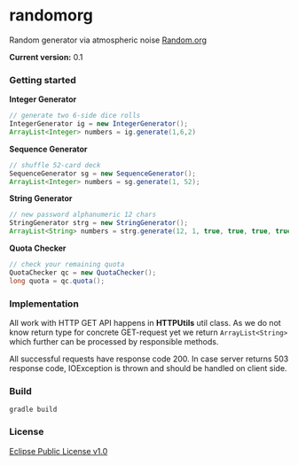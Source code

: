 randomorg
=========

Random generator via atmospheric noise [Random.org](http://random.org)

**Current version:** 0.1

### Getting started

**Integer Generator**

``` java
// generate two 6-side dice rolls
IntegerGenerator ig = new IntegerGenerator();
ArrayList<Integer> numbers = ig.generate(1,6,2)
```

**Sequence Generator**

``` java
// shuffle 52-card deck
SequenceGenerator sg = new SequenceGenerator();
ArrayList<Integer> numbers = sg.generate(1, 52);
```

**String Generator**

``` java
// new password alphanumeric 12 chars
StringGenerator strg = new StringGenerator();
ArrayList<String> numbers = strg.generate(12, 1, true, true, true, true);
```

**Quota Checker**

``` java
// check your remaining quota
QuotaChecker qc = new QuotaChecker();
long quota = qc.quota();
```

### Implementation

All work with HTTP GET API happens in **HTTPUtils** util class. As we do not know
return type for concrete GET-request yet we return `ArrayList<String>` which
further can be processed by responsible methods.

All successful requests have response code 200.
In case server returns 503 response code, IOException is thrown and should be
handled on client side.

### Build

`gradle build`

### License

[Eclipse Public License v1.0](https://www.eclipse.org/legal/epl-v10.html)
